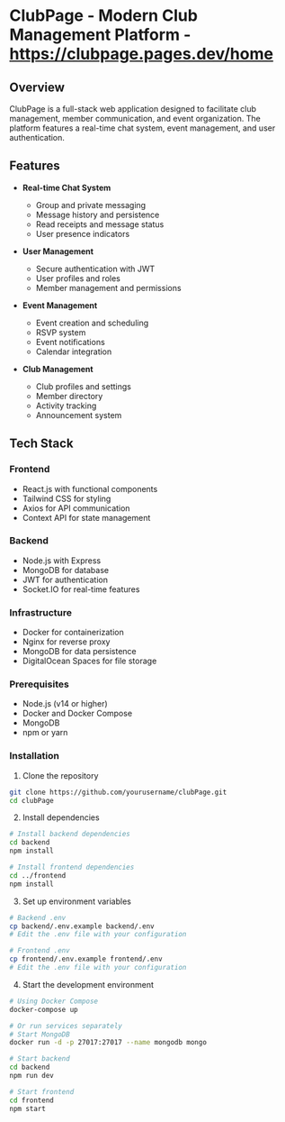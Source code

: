 # ClubPage - Modern Club Management Platform - https://clubpage.pages.dev/home

## Overview
ClubPage is a full-stack web application designed to facilitate club management, member communication, and event organization. The platform features a real-time chat system, event management, and user authentication.

## Features
- **Real-time Chat System**
  - Group and private messaging
  - Message history and persistence
  - Read receipts and message status
  - User presence indicators

- **User Management**
  - Secure authentication with JWT
  - User profiles and roles
  - Member management and permissions

- **Event Management**
  - Event creation and scheduling
  - RSVP system
  - Event notifications
  - Calendar integration

- **Club Management**
  - Club profiles and settings
  - Member directory
  - Activity tracking
  - Announcement system

## Tech Stack
### Frontend
- React.js with functional components
- Tailwind CSS for styling
- Axios for API communication
- Context API for state management

### Backend
- Node.js with Express
- MongoDB for database
- JWT for authentication
- Socket.IO for real-time features

### Infrastructure
- Docker for containerization
- Nginx for reverse proxy
- MongoDB for data persistence
- DigitalOcean Spaces for file storage

### Prerequisites
- Node.js (v14 or higher)
- Docker and Docker Compose
- MongoDB
- npm or yarn

### Installation
1. Clone the repository
```bash
git clone https://github.com/yourusername/clubPage.git
cd clubPage
```

2. Install dependencies
```bash
# Install backend dependencies
cd backend
npm install

# Install frontend dependencies
cd ../frontend
npm install
```

3. Set up environment variables
```bash
# Backend .env
cp backend/.env.example backend/.env
# Edit the .env file with your configuration

# Frontend .env
cp frontend/.env.example frontend/.env
# Edit the .env file with your configuration
```

4. Start the development environment
```bash
# Using Docker Compose
docker-compose up

# Or run services separately
# Start MongoDB
docker run -d -p 27017:27017 --name mongodb mongo

# Start backend
cd backend
npm run dev

# Start frontend
cd frontend
npm start
```
